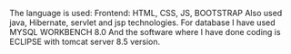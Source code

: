 The language is used:
Frontend: HTML, CSS, JS, BOOTSTRAP
Also used java, Hibernate, servlet and jsp technologies. For database I have used MYSQL WORKBENCH 8.0 And the software where I have done coding is ECLIPSE with tomcat server 8.5 version.

